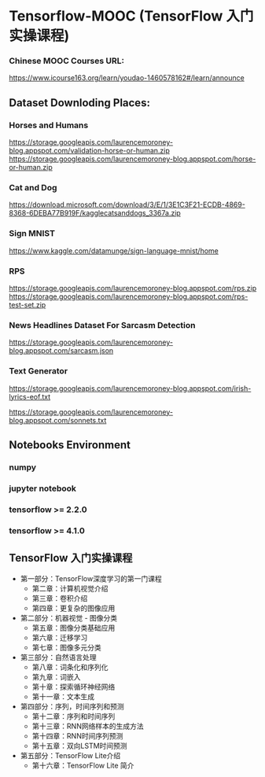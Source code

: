 # Tensorflow-MOOC (TensorFlow 入门实操课程)

### Chinese MOOC Courses URL:

https://www.icourse163.org/learn/youdao-1460578162#/learn/announce

## Dataset Downloding Places:

### Horses and Humans

https://storage.googleapis.com/laurencemoroney-blog.appspot.com/validation-horse-or-human.zip
https://storage.googleapis.com/laurencemoroney-blog.appspot.com/horse-or-human.zip

### Cat and Dog

https://download.microsoft.com/download/3/E/1/3E1C3F21-ECDB-4869-8368-6DEBA77B919F/kagglecatsanddogs_3367a.zip

### Sign MNIST

https://www.kaggle.com/datamunge/sign-language-mnist/home

### RPS

https://storage.googleapis.com/laurencemoroney-blog.appspot.com/rps.zip
https://storage.googleapis.com/laurencemoroney-blog.appspot.com/rps-test-set.zip

### News Headlines Dataset For Sarcasm Detection

https://storage.googleapis.com/laurencemoroney-blog.appspot.com/sarcasm.json

### Text Generator

https://storage.googleapis.com/laurencemoroney-blog.appspot.com/irish-lyrics-eof.txt

https://storage.googleapis.com/laurencemoroney-blog.appspot.com/sonnets.txt

## Notebooks Environment

### numpy

### jupyter notebook

### tensorflow >= 2.2.0

### tensorflow >= 4.1.0

## TensorFlow 入门实操课程

- 第一部分：TensorFlow深度学习的第一门课程
  - 第二章：计算机视觉介绍
  - 第三章：卷积介绍
  - 第四章：更复杂的图像应用
- 第二部分：机器视觉 - 图像分类
  - 第五章：图像分类基础应用
  - 第六章：迁移学习
  - 第七章：图像多元分类
- 第三部分：自然语言处理
  - 第八章：词条化和序列化
  - 第九章：词嵌入
  - 第十章：探索循环神经网络
  - 第十一章：文本生成
- 第四部分：序列，时间序列和预测
  - 第十二章：序列和时间序列
  - 第十三章：RNN网络样本的生成方法
  - 第十四章：RNN时间序列预测
  - 第十五章：双向LSTM时间预测
- 第五部分：TensorFlow Lite介绍
  - 第十六章：TensorFlow Lite 简介